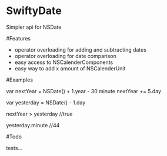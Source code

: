 # SwiftyDate
Simpler api for NSDate

#Features

- operator overloading for adding and subtracting dates
- operator overloading for date comparison
- easy access to NSCalenderComponents
- easy way to add x amount of NSCalenderUnit

#Examples

var nextYear = NSDate() + 1.year - 30.minute
nextYear += 5.day

var yesterday = NSDate() - 1.day

nextYear > yesterday //true

yesterday.minute //44

#Todo

tests...
